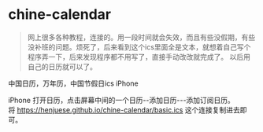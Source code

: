 # chine-calendar
> 网上很多各种教程，连接的。用一段时间就会失效，而且有些没假期，有些没补班的问题。烦死了，后来看到这个ics里面全是文本，就想着自己写个程序弄一下，后来发现程序都不用写了，直接手动改改就完成了。
以后用自己的日历就可以了。

中国日历，万年历，中国节假日ics iPhone


iPhone 打开日历，点击屏幕中间的一个日历--添加日历---添加订阅日历。  
将    https://henjuese.github.io/chine-calendar/basic.ics     这个连接复制进去即可。

